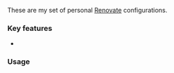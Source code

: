 These are my set of personal [Renovate](https://docs.renovatebot.com/) configurations.


### Key features
- 

### Usage
